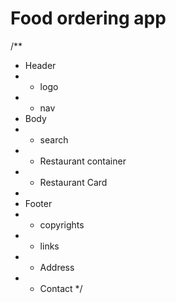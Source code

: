 # Food ordering app

/**
 * Header
 * - logo
 * - nav
 * Body
 * - search
 * - Restaurant container
 * - Restaurant Card
 *    
 * Footer
 * - copyrights
 * - links
 * - Address
 * - Contact
 */